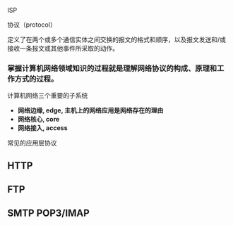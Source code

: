 ISP

协议（protocol）

定义了在两个或多个通信实体之间交换的报文的格式和顺序，以及报文发送和/或接收一条报文或其他事件所采取的动作。
### 掌握计算机网络领域知识的过程就是理解网络协议的构成、原理和工作方式的过程。

计算机网络三个重要的子系统

* **网络边缘, edge, 主机上的网络应用是网络存在的理由**
* **网络核心, core**
* **网络接入, access**


常见的应用层协议
## HTTP

## FTP 

## SMTP POP3/IMAP